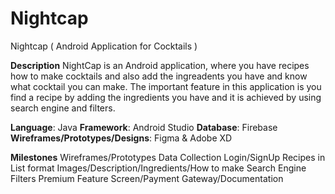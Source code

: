 # Nightcap
Nightcap ( Android Application for Cocktails )

**Description**
NightCap is an Android application, where you have recipes how to make cocktails and also add the ingreadents you have and know what cocktail you can make. 
The important feature in this application is you find a recipe by adding the ingredients you have and it is achieved by using search engine and filters. 

**Language**: Java
**Framework**: Android Studio
**Database**: Firebase
**Wireframes/Prototypes/Designs**: Figma & Adobe XD

**Milestones**
Wireframes/Prototypes
Data Collection
Login/SignUp
Recipes in List format
Images/Description/Ingredients/How to make
Search Engine
Filters
Premium Feature Screen/Payment Gateway/Documentation 

